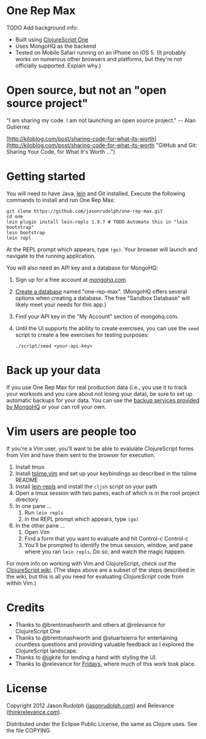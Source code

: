 # One Rep Max

TODO Add background info:

* Built using [ClojureScript One][clojurescript-one]
* Uses MongoHQ as the backend
* Tested on Mobile Safari running on an iPhone on iOS 5. (It probably
  works on numerous other browsers and platforms, but they're not
  officially supported. Explain why.)

# Open source, but not an "open source project"

"I am sharing my code. I am not launching an open source project." --
Alan Gutierrez

[http://kiloblog.com/post/sharing-code-for-what-its-worth](http://kiloblog.com/post/sharing-code-for-what-its-worth "GitHub and Git: Sharing Your Code, for What It's Worth ...")

# Getting started

You will need to have Java, [lein][] and Git installed. Execute the
following commands to install and run One Rep Max:

    git clone https://github.com/jasonrudolph/one-rep-max.git
    cd one
    lein plugin install lein-repls 1.9.7 # TODO Automate this in "lein bootstrap"
    lein bootstrap
    lein repl

At the REPL prompt which appears, type `(go)`. Your browser will
launch and navigate to the running application.

You will also need an API key and a database for MongoHQ:

1. Sign up for a free account at [mongohq.com][mongohq-signup].
2. [Create a database][mongohq-create-db] named "one-rep-max". (MongoHQ
   offers several options when creating a database. The free "Sandbox
   Database" will likely meet your needs for this app.)
3. Find your API key in the "My Account" section of mongohq.com.
4. Until the UI supports the ability to create exercises, you can use
   the `seed` script to create a few exercises for testing purposes:

       ./script/seed <your-api-key>

# Back up your data

If you use One Rep Max for real production data (i.e., you use it to
track your workouts and you care about not losing your data), be sure to
set up automatic backups for your data. You can use the [backup
services provided by MongoHQ][mongohq-backup] or your can roll your own.

# Vim users are people too

If you're a Vim user, you'll want to be able to evalulate ClojureScript
forms from Vim and have them sent to the browser for execution.

1. Install tmux
2. Install [tslime.vim][tslime.vim] and set up your keybindings as
   described in the tslime README
3. Install [lein-repls][lein-repls] and install the `cljsh` script on
   your path
4. Open a tmux session with two panes, each of which is in the root
   project directory
5. In one pane ...
    1. Run `lein repls`
    2. In the REPL prompt which appears, type `(go)`
6. In the other pane ...
    1. Open Vim
    2. Find a form that you want to evaluate and hit Control-c Control-c
    3. You'll be prompted to identify the tmux session, window, and pane
       where you ran `lein repls`. Do so, and watch the magic happen.

For more info on working with Vim and ClojureScript, check out the
[ClojureScript wiki][clojurescript-with-vim]. (The steps above are a
subset of the steps described in the wiki, but this is all you need for
evaluating *ClojureScript* code from within Vim.)

# Credits

* Thanks to @brentonashworth and others at @relevance for ClojureScript
  One
* Thanks to @brentonashworth and @stuartsierra for entertaining
  countless questions and providing valuable feedback as I explored the
  ClojureScript landscape.
* Thanks to @jgkite for lending a hand with styling the UI.
* Thanks to @relevance for [Fridays], where much of this work took
  place.

# License

Copyright 2012 Jason Rudolph ([jasonrudolph.com](http://jasonrudolph.com)) and Relevance ([thinkrelevance.com](http://thinkrelevance.com)).

Distributed under the Eclipse Public License, the same as Clojure uses. See the file COPYING.

[clojurescript-one]: http://clojurescriptone.com
[clojurescript-with-vim]: https://github.com/clojure/clojurescript/wiki/Vim
[fridays]: http://thinkrelevance.com/how-we-work/dev_team#dev_team-fridays
[lein]: https://github.com/technomancy/leiningen
[lein-repls]: https://github.com/franks42/lein-repls
[mongohq-signup]: https://mongohq.com/signup
[mongohq-create-db]: https://mongohq.com/databases/new
[mongohq-backup]: http://support.mongohq.com/topics/using-amazon-s3-to-backup-your-mongohq-database.html
[tslime.vim]: https://github.com/jgdavey/tslime.vim
